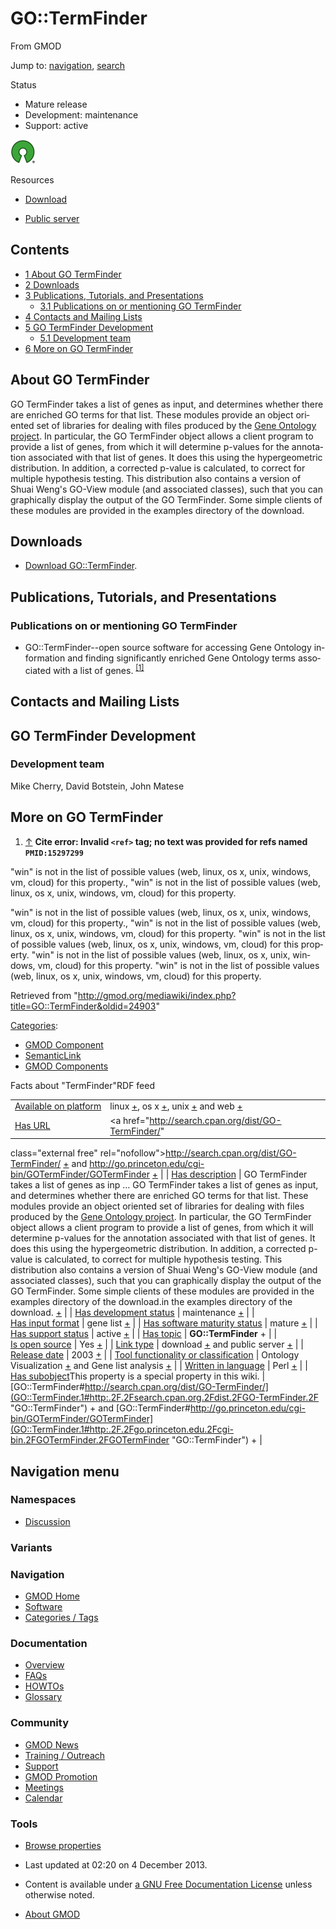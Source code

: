 <div id="mw-page-base" class="noprint">

</div>

<div id="mw-head-base" class="noprint">

</div>

<div id="content" class="mw-body" role="main">

<span id="top"></span>

<div id="mw-js-message" style="display:none;">

</div>



# <span dir="auto">GO::TermFinder</span>

<div id="bodyContent">

<div id="siteSub">

From GMOD

</div>

<div id="contentSub">

</div>

<div id="jump-to-nav" class="mw-jump">

Jump to: [navigation](#mw-navigation), [search](#p-search)

</div>

<div id="mw-content-text" class="mw-content-ltr" lang="en" dir="ltr">

<div class="componentBox">

<div class="compBoxHdr">

Status

</div>

- Mature release
- Development: maintenance
- Support: active

  

<div class="floatleft">

<a href="http://opensource.org/" rel="nofollow"><img
src="../mediawiki/images/thumb/6/66/Osi_symbol.png/40px-Osi_symbol.png"
srcset="../mediawiki/images/thumb/6/66/Osi_symbol.png/60px-Osi_symbol.png 1.5x, ../mediawiki/images/thumb/6/66/Osi_symbol.png/80px-Osi_symbol.png 2x"
width="40" height="39" alt="{{{PAGENAME}}} is open source" /></a>

</div>

<div class="compBoxHdr">

Resources

</div>

- <a href="http://search.cpan.org/dist/GO-TermFinder/"
  class="external text" rel="nofollow">Download</a>

<!-- -->

- <a href="http://go.princeton.edu/cgi-bin/GOTermFinder/GOTermFinder"
  class="external text" rel="nofollow">Public server</a>

  

</div>

<div id="toc" class="toc">

<div id="toctitle">

## Contents

</div>

- [<span class="tocnumber">1</span> <span class="toctext">About GO
  TermFinder</span>](#About_GO_TermFinder)
- [<span class="tocnumber">2</span>
  <span class="toctext">Downloads</span>](#Downloads)
- [<span class="tocnumber">3</span> <span class="toctext">Publications,
  Tutorials, and
  Presentations</span>](#Publications.2C_Tutorials.2C_and_Presentations)
  - [<span class="tocnumber">3.1</span>
    <span class="toctext">Publications on or mentioning GO
    TermFinder</span>](#Publications_on_or_mentioning_GO_TermFinder)
- [<span class="tocnumber">4</span> <span class="toctext">Contacts and
  Mailing Lists</span>](#Contacts_and_Mailing_Lists)
- [<span class="tocnumber">5</span> <span class="toctext">GO TermFinder
  Development</span>](#GO_TermFinder_Development)
  - [<span class="tocnumber">5.1</span>
    <span class="toctext">Development team</span>](#Development_team)
- [<span class="tocnumber">6</span> <span class="toctext">More on GO
  TermFinder</span>](#More_on_GO_TermFinder)

</div>

## <span id="About_GO_TermFinder" class="mw-headline">About GO TermFinder</span>

GO TermFinder takes a list of genes as input, and determines whether
there are enriched GO terms for that list. These modules provide an
object oriented set of libraries for dealing with files produced by the
<a href="http://www.geneontology.org/" class="external text"
rel="nofollow">Gene Ontology project</a>. In particular, the GO
TermFinder object allows a client program to provide a list of genes,
from which it will determine p-values for the annotation associated with
that list of genes. It does this using the hypergeometric distribution.
In addition, a corrected p-value is calculated, to correct for multiple
hypothesis testing. This distribution also contains a version of Shuai
Weng's GO-View module (and associated classes), such that you can
graphically display the output of the GO TermFinder. Some simple clients
of these modules are provided in the examples directory of the download.

  

  

## <span id="Downloads" class="mw-headline">Downloads</span>

- <a href="http://search.cpan.org/dist/GO-TermFinder/"
  class="external text" rel="nofollow">Download GO::TermFinder</a>.

  

  

  

  

## <span id="Publications.2C_Tutorials.2C_and_Presentations" class="mw-headline">Publications, Tutorials, and Presentations</span>

### <span id="Publications_on_or_mentioning_GO_TermFinder" class="mw-headline">Publications on or mentioning GO TermFinder</span>

- GO::TermFinder--open source software for accessing Gene Ontology
  information and finding significantly enriched Gene Ontology terms
  associated with a list of genes.
  <sup>[\[1\]](#cite_note-PMID:15297299-1)</sup>

  

## <span id="Contacts_and_Mailing_Lists" class="mw-headline">Contacts and Mailing Lists</span>

## <span id="GO_TermFinder_Development" class="mw-headline">GO TermFinder Development</span>

### <span id="Development_team" class="mw-headline">Development team</span>

Mike Cherry, David Botstein, John Matese

  

## <span id="More_on_GO_TermFinder" class="mw-headline">More on GO TermFinder</span>

1.  <span id="cite_note-PMID:15297299"><span class="mw-cite-backlink">[↑](#cite_ref-PMID:15297299_0)</span>
    **Cite error: Invalid `<ref>` tag; no text was provided for refs
    named `PMID:15297299`**</span>

  

  

  

  

  

<span class="smw-highlighter" data-type="4" state="inline"
data-title="Error"><span class="smwtticon warning"></span><span class="smwttcontent">"win"
is not in the list of possible values (web, linux, os x, unix, windows,
vm, cloud) for this property.</span></span>,
<span class="smw-highlighter" data-type="4" state="inline"
data-title="Error"><span class="smwtticon warning"></span><span class="smwttcontent">"win"
is not in the list of possible values (web, linux, os x, unix, windows,
vm, cloud) for this property.</span></span>

<span class="smw-highlighter" data-type="4" state="inline"
data-title="Error"><span class="smwtticon warning"></span><span class="smwttcontent">"win"
is not in the list of possible values (web, linux, os x, unix, windows,
vm, cloud) for this property.</span></span>,
<span class="smw-highlighter" data-type="4" state="inline"
data-title="Error"><span class="smwtticon warning"></span><span class="smwttcontent">"win"
is not in the list of possible values (web, linux, os x, unix, windows,
vm, cloud) for this property.</span></span>
<span class="smw-highlighter" data-type="4" state="inline"
data-title="Error"><span class="smwtticon warning"></span><span class="smwttcontent">"win"
is not in the list of possible values (web, linux, os x, unix, windows,
vm, cloud) for this property.</span></span>
<span class="smw-highlighter" data-type="4" state="inline"
data-title="Error"><span class="smwtticon warning"></span><span class="smwttcontent">"win"
is not in the list of possible values (web, linux, os x, unix, windows,
vm, cloud) for this property.</span></span>
<span class="smw-highlighter" data-type="4" state="inline"
data-title="Error"><span class="smwtticon warning"></span><span class="smwttcontent">"win"
is not in the list of possible values (web, linux, os x, unix, windows,
vm, cloud) for this property.</span></span>

</div>

<div class="printfooter">

Retrieved from
"<http://gmod.org/mediawiki/index.php?title=GO::TermFinder&oldid=24903>"

</div>

<div id="catlinks" class="catlinks">

<div id="mw-normal-catlinks" class="mw-normal-catlinks">

[Categories](Special:Categories "Special:Categories"):

- [GMOD Component](Category:GMOD_Component "Category:GMOD Component")
- <a
  href="http://gmod.org/mediawiki/index.php?title=Category:SemanticLink&amp;action=edit&amp;redlink=1"
  class="new"
  title="Category:SemanticLink (page does not exist)">SemanticLink</a>
- [GMOD Components](Category:GMOD_Components "Category:GMOD Components")

</div>

</div>

<div id="mw-data-after-content">

<div class="smwfact">

<span class="smwfactboxhead">Facts about
"<span class="swmfactboxheadbrowse">TermFinder</span>"</span><span class="smwrdflink"><span class="rdflink">RDF
feed</span></span>

|  |  |
|----|----|
| [Available on platform](Property:Available_on_platform "Property:Available on platform") | linux <span class="smwsearch">[+](Special:SearchByProperty/Available-20on-20platform/linux "Special:SearchByProperty/Available-20on-20platform/linux")</span>, os x <span class="smwsearch">[+](Special:SearchByProperty/Available-20on-20platform/os-20x "Special:SearchByProperty/Available-20on-20platform/os-20x")</span>, unix <span class="smwsearch">[+](Special:SearchByProperty/Available-20on-20platform/unix "Special:SearchByProperty/Available-20on-20platform/unix")</span> and web <span class="smwsearch">[+](Special:SearchByProperty/Available-20on-20platform/web "Special:SearchByProperty/Available-20on-20platform/web")</span> |
| [Has URL](Property:Has_URL "Property:Has URL") | <a href="http://search.cpan.org/dist/GO-TermFinder/"
class="external free"
rel="nofollow">http://search.cpan.org/dist/GO-TermFinder/</a> <span class="smwsearch">[+](Special:SearchByProperty/Has-20URL/http:-2F-2Fsearch.cpan.org-2Fdist-2FGO-2DTermFinder-2F "Special:SearchByProperty/Has-20URL/http:-2F-2Fsearch.cpan.org-2Fdist-2FGO-2DTermFinder-2F")</span> and <a href="http://go.princeton.edu/cgi-bin/GOTermFinder/GOTermFinder"
class="external free"
rel="nofollow">http://go.princeton.edu/cgi-bin/GOTermFinder/GOTermFinder</a> <span class="smwsearch">[+](Special:SearchByProperty/Has-20URL/http:-2F-2Fgo.princeton.edu-2Fcgi-2Dbin-2FGOTermFinder-2FGOTermFinder "Special:SearchByProperty/Has-20URL/http:-2F-2Fgo.princeton.edu-2Fcgi-2Dbin-2FGOTermFinder-2FGOTermFinder")</span> |
| [Has description](Property:Has_description "Property:Has description") | GO TermFinder takes a list of genes as inp<span class="smw-highlighter" data-type="2" state="persistent" data-title="Information"><span class="smwtext"> … </span><span class="smwttcontent">GO TermFinder takes a list of genes as input, and determines whether there are enriched GO terms for that list. These modules provide an object oriented set of libraries for dealing with files produced by the <a href="http://www.geneontology.org/" class="external text"
rel="nofollow">Gene Ontology project</a>. In particular, the GO TermFinder object allows a client program to provide a list of genes, from which it will determine p-values for the annotation associated with that list of genes. It does this using the hypergeometric distribution. In addition, a corrected p-value is calculated, to correct for multiple hypothesis testing. This distribution also contains a version of Shuai Weng's GO-View module (and associated classes), such that you can graphically display the output of the GO TermFinder. Some simple clients of these modules are provided in the examples directory of the download.</span></span>in the examples directory of the download. <span class="smwsearch"><a
href="http://gmod.org/mediawiki/index.php?title=Special:SearchByProperty&amp;x=Has-20description%2FGO-20TermFinder-20takes-20a-20list-20of-20genes-20as-20input%2C-20and-20determines-20whether-20there-20are-20enriched-20GO-20terms-20for-20that-20list.-20These-20modules-20provide-20an-20object-20oriented-20set-20of-20libraries-20for-20dealing-20with-20files-20produced-20by-20the-20-5Bhttp%3A-2F-2Fwww.geneontology.org-2F-20Gene-20Ontology-20project-5D.-20In-20particular%2C-20the-20GO-20TermFinder-20object-20allows-20a-20client-20program-20to-20provide-20a-20list-20of-20genes%2C-20from-20which-20it-20will-20determine-20p-2Dvalues-20for-20the-20annotation-20associated-20with-20that-20list-20of-20genes.-20It-20does-20this-20using-20the-20hypergeometric-20distribution.-20In-20addition%2C-20a-20corrected-20p-2Dvalue-20is-20calculated%2C-20to-20correct-20for-20multiple-20hypothesis-20testing.-20-20This-20distribution-20also-20contains-20a-20version-20of-20Shuai-20Weng%27s-20GO-2DView-20module-20%28and-20associated-20classes%29%2C-20such-20that-20you-20can-20graphically-20display-20the-20output-20of-20the-20GO-20TermFinder.-20Some-20simple-20clients-20of-20these-20modules-20are-20provided-20in-20the-20examples-20directory-20of-20the-20download."
class="external text" rel="nofollow">+</a></span> |
| [Has development status](Property:Has_development_status "Property:Has development status") | maintenance <span class="smwsearch">[+](Special:SearchByProperty/Has-20development-20status/maintenance "Special:SearchByProperty/Has-20development-20status/maintenance")</span> |
| [Has input format](Property:Has_input_format "Property:Has input format") | gene list <span class="smwsearch">[+](Special:SearchByProperty/Has-20input-20format/gene-20list "Special:SearchByProperty/Has-20input-20format/gene-20list")</span> |
| [Has software maturity status](Property:Has_software_maturity_status "Property:Has software maturity status") | mature <span class="smwsearch">[+](Special:SearchByProperty/Has-20software-20maturity-20status/mature "Special:SearchByProperty/Has-20software-20maturity-20status/mature")</span> |
| [Has support status](Property:Has_support_status "Property:Has support status") | active <span class="smwsearch">[+](Special:SearchByProperty/Has-20support-20status/active "Special:SearchByProperty/Has-20support-20status/active")</span> |
| [Has topic](Property:Has_topic "Property:Has topic") | **GO::TermFinder** <span class="smwsearch">+</span> |
| [Is open source](Property:Is_open_source "Property:Is open source") | Yes <span class="smwsearch">[+](Special:SearchByProperty/Is-20open-20source/Yes "Special:SearchByProperty/Is-20open-20source/Yes")</span> |
| [Link type](Property:Link_type "Property:Link type") | download <span class="smwsearch">[+](Special:SearchByProperty/Link-20type/download "Special:SearchByProperty/Link-20type/download")</span> and public server <span class="smwsearch">[+](Special:SearchByProperty/Link-20type/public-20server "Special:SearchByProperty/Link-20type/public-20server")</span> |
| [Release date](Property:Release_date "Property:Release date") | 2003 <span class="smwsearch">[+](Special:SearchByProperty/Release-20date/2003 "Special:SearchByProperty/Release-20date/2003")</span> |
| [Tool functionality or classification](Property:Tool_functionality_or_classification "Property:Tool functionality or classification") | Ontology Visualization <span class="smwsearch">[+](Special:SearchByProperty/Tool-20functionality-20or-20classification/Ontology-20Visualization "Special:SearchByProperty/Tool-20functionality-20or-20classification/Ontology-20Visualization")</span> and Gene list analysis <span class="smwsearch">[+](Special:SearchByProperty/Tool-20functionality-20or-20classification/Gene-20list-20analysis "Special:SearchByProperty/Tool-20functionality-20or-20classification/Gene-20list-20analysis")</span> |
| [Written in language](Property:Written_in_language "Property:Written in language") | Perl <span class="smwsearch">[+](Special:SearchByProperty/Written-20in-20language/Perl "Special:SearchByProperty/Written-20in-20language/Perl")</span> |
| <span class="smw-highlighter" data-type="1" state="inline" data-title="Property"><span class="smwbuiltin">[Has subobject](Property:Has_subobject "Property:Has subobject")</span><span class="smwttcontent">This property is a special property in this wiki.</span></span> | [GO::TermFinder#http://search.cpan.org/dist/GO-TermFinder/](GO::TermFinder.1#http:.2F.2Fsearch.cpan.org.2Fdist.2FGO-TermFinder.2F "GO::TermFinder") <span class="smwsearch">+</span> and [GO::TermFinder#http://go.princeton.edu/cgi-bin/GOTermFinder/GOTermFinder](GO::TermFinder.1#http:.2F.2Fgo.princeton.edu.2Fcgi-bin.2FGOTermFinder.2FGOTermFinder "GO::TermFinder") <span class="smwsearch">+</span> |

</div>

</div>

<div class="visualClear">

</div>

</div>

</div>

<div id="mw-navigation">

## Navigation menu

<div id="mw-head">



<div id="left-navigation">

<div id="p-namespaces" class="vectorTabs" role="navigation"
aria-labelledby="p-namespaces-label">

### Namespaces


- <span id="ca-talk"><a
  href="http://gmod.org/mediawiki/index.php?title=Talk:GO::TermFinder&amp;action=edit&amp;redlink=1"
  accesskey="t"
  title="Discussion about the content page [t]">Discussion</a></span>

</div>

<div id="p-variants" class="vectorMenu emptyPortlet" role="navigation"
aria-labelledby="p-variants-label">

### 

### Variants[](#)

<div class="menu">

</div>

</div>

</div>





</div>

</div>

</div>

<div id="mw-panel">

<div id="p-logo" role="banner">

<a href="Main_Page"
style="background-image: url(../images/GMOD-cogs.png);"
title="Visit the main page"></a>

</div>

<div id="p-Navigation" class="portal" role="navigation"
aria-labelledby="p-Navigation-label">

### Navigation

<div class="body">

- <span id="n-GMOD-Home">[GMOD Home](Main_Page)</span>
- <span id="n-Software">[Software](GMOD_Components)</span>
- <span id="n-Categories-.2F-Tags">[Categories /
  Tags](Categories)</span>

</div>

</div>

<div id="p-Documentation" class="portal" role="navigation"
aria-labelledby="p-Documentation-label">

### Documentation

<div class="body">

- <span id="n-Overview">[Overview](Overview)</span>
- <span id="n-FAQs">[FAQs](Category:FAQ)</span>
- <span id="n-HOWTOs">[HOWTOs](Category:HOWTO)</span>
- <span id="n-Glossary">[Glossary](Glossary)</span>

</div>

</div>

<div id="p-Community" class="portal" role="navigation"
aria-labelledby="p-Community-label">

### Community

<div class="body">

- <span id="n-GMOD-News">[GMOD News](GMOD_News)</span>
- <span id="n-Training-.2F-Outreach">[Training /
  Outreach](Training_and_Outreach)</span>
- <span id="n-Support">[Support](Support)</span>
- <span id="n-GMOD-Promotion">[GMOD Promotion](GMOD_Promotion)</span>
- <span id="n-Meetings">[Meetings](Meetings)</span>
- <span id="n-Calendar">[Calendar](Calendar)</span>

</div>

</div>

<div id="p-tb" class="portal" role="navigation"
aria-labelledby="p-tb-label">

### Tools

<div class="body">


- <span id="t-smwbrowselink"><a href="Special:Browse/GO::TermFinder" rel="smw-browse">Browse
  properties</a></span>


</div>

</div>

</div>

</div>

<div id="footer" role="contentinfo">

- <span id="footer-info-lastmod">Last updated at 02:20 on 4 December
  2013.</span>
<!-- - <span id="footer-info-viewcount">16,010 page views.</span> -->
- <span id="footer-info-copyright">Content is available under
  <a href="http://www.gnu.org/licenses/fdl-1.3.html" class="external"
  rel="nofollow">a GNU Free Documentation License</a> unless otherwise
  noted.</span>

<!-- -->

- <span id="footer-places-about">[About
  GMOD](GMOD:About "GMOD:About")</span>

<!-- -->






</div>
